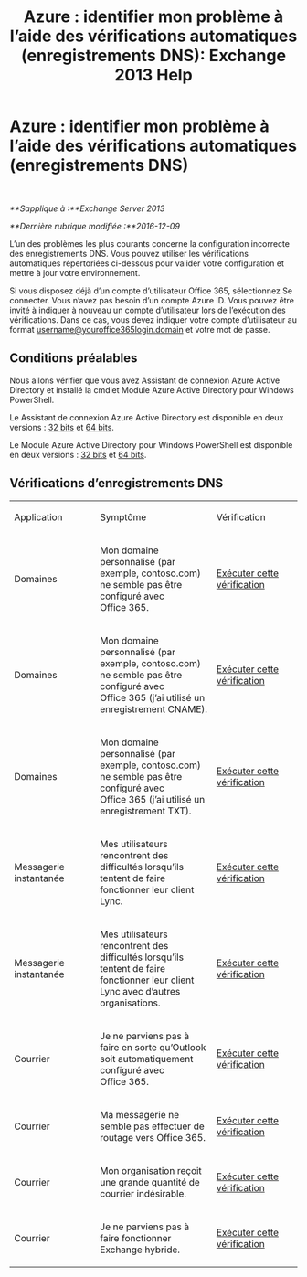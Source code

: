 ﻿---
title: 'Azure : identifier mon problème à l’aide des vérifications automatiques (enregistrements DNS): Exchange 2013 Help'
TOCTitle: 'Azure : identifier mon problème à l’aide des vérifications automatiques (enregistrements DNS)'
ms:assetid: 1ef42cde-4df4-401a-b8f2-494630996ca8
ms:mtpsurl: https://technet.microsoft.com/fr-fr/library/Dn793619(v=EXCHG.150)
ms:contentKeyID: 62629989
ms.date: 05/23/2018
mtps_version: v=EXCHG.150
ms.translationtype: MT
---

# Azure : identifier mon problème à l’aide des vérifications automatiques (enregistrements DNS)

 

_**Sapplique à :**Exchange Server 2013_

_**Dernière rubrique modifiée :**2016-12-09_

L’un des problèmes les plus courants concerne la configuration incorrecte des enregistrements DNS. Vous pouvez utiliser les vérifications automatiques répertoriées ci-dessous pour valider votre configuration et mettre à jour votre environnement.

Si vous disposez déjà d’un compte d’utilisateur Office 365, sélectionnez Se connecter. Vous n’avez pas besoin d’un compte Azure ID. Vous pouvez être invité à indiquer à nouveau un compte d’utilisateur lors de l’exécution des vérifications. Dans ce cas, vous devez indiquer votre compte d’utilisateur au format username@youroffice365login.domain et votre mot de passe.

## Conditions préalables

Nous allons vérifier que vous avez Assistant de connexion Azure Active Directory et installé la cmdlet Module Azure Active Directory pour Windows PowerShell.

Le Assistant de connexion Azure Active Directory est disponible en deux versions : [32 bits](https://go.microsoft.com/fwlink/?linkid=286261) et [64 bits](https://go.microsoft.com/fwlink/?linkid=286262).

Le Module Azure Active Directory pour Windows PowerShell est disponible en deux versions : [32 bits](https://go.microsoft.com/fwlink/?linkid=286258) et [64 bits](https://go.microsoft.com/fwlink/?linkid=286259).

## Vérifications d’enregistrements DNS


<table>
<colgroup>
<col style="width: 33%" />
<col style="width: 33%" />
<col style="width: 33%" />
</colgroup>
<tbody>
<tr class="odd">
<td><p>Application</p></td>
<td><p>Symptôme</p></td>
<td><p>Vérification</p></td>
</tr>
<tr class="even">
<td><p>Domaines</p></td>
<td><p>Mon domaine personnalisé (par exemple, contoso.com) ne semble pas être configuré avec Office 365.</p></td>
<td><p><a href="https://go.microsoft.com/?linkid=9834905">Exécuter cette vérification</a></p></td>
</tr>
<tr class="odd">
<td><p>Domaines</p></td>
<td><p>Mon domaine personnalisé (par exemple, contoso.com) ne semble pas être configuré avec Office 365 (j’ai utilisé un enregistrement CNAME).</p></td>
<td><p><a href="https://go.microsoft.com/?linkid=9834905">Exécuter cette vérification</a></p></td>
</tr>
<tr class="even">
<td><p>Domaines</p></td>
<td><p>Mon domaine personnalisé (par exemple, contoso.com) ne semble pas être configuré avec Office 365 (j’ai utilisé un enregistrement TXT).</p></td>
<td><p><a href="https://go.microsoft.com/?linkid=9834905">Exécuter cette vérification</a></p></td>
</tr>
<tr class="odd">
<td><p>Messagerie instantanée</p></td>
<td><p>Mes utilisateurs rencontrent des difficultés lorsqu’ils tentent de faire fonctionner leur client Lync.</p></td>
<td><p><a href="https://go.microsoft.com/?linkid=9834901">Exécuter cette vérification</a></p></td>
</tr>
<tr class="even">
<td><p>Messagerie instantanée</p></td>
<td><p>Mes utilisateurs rencontrent des difficultés lorsqu’ils tentent de faire fonctionner leur client Lync avec d’autres organisations.</p></td>
<td><p><a href="https://go.microsoft.com/?linkid=9834902">Exécuter cette vérification</a></p></td>
</tr>
<tr class="odd">
<td><p>Courrier</p></td>
<td><p>Je ne parviens pas à faire en sorte qu’Outlook soit automatiquement configuré avec Office 365.</p></td>
<td><p><a href="https://go.microsoft.com/?linkid=9834897">Exécuter cette vérification</a></p></td>
</tr>
<tr class="even">
<td><p>Courrier</p></td>
<td><p>Ma messagerie ne semble pas effectuer de routage vers Office 365.</p></td>
<td><p><a href="https://go.microsoft.com/?linkid=9834898">Exécuter cette vérification</a></p></td>
</tr>
<tr class="odd">
<td><p>Courrier</p></td>
<td><p>Mon organisation reçoit une grande quantité de courrier indésirable.</p></td>
<td><p><a href="https://go.microsoft.com/?linkid=9834903">Exécuter cette vérification</a></p></td>
</tr>
<tr class="even">
<td><p>Courrier</p></td>
<td><p>Je ne parviens pas à faire fonctionner Exchange hybride.</p></td>
<td><p><a href="https://go.microsoft.com/?linkid=9834904">Exécuter cette vérification</a></p></td>
</tr>
</tbody>
</table>

